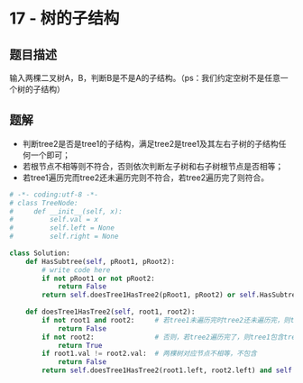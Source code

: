 # 17 - 树的子结构

## 题目描述
输入两棵二叉树A，B，判断B是不是A的子结构。（ps：我们约定空树不是任意一个树的子结构）


## 题解
* 判断tree2是否是tree1的子结构，满足tree2是tree1及其左右子树的子结构任何一个即可；
* 若根节点不相等则不符合，否则依次判断左子树和右子树根节点是否相等；
* 若tree1遍历完而tree2还未遍历完则不符合，若tree2遍历完了则符合。
```python
# -*- coding:utf-8 -*-
# class TreeNode:
#     def __init__(self, x):
#         self.val = x
#         self.left = None
#         self.right = None
 
class Solution:
    def HasSubtree(self, pRoot1, pRoot2):
        # write code here
        if not pRoot1 or not pRoot2:
            return False
        return self.doesTree1HasTree2(pRoot1, pRoot2) or self.HasSubtree(pRoot1.left, pRoot2) or self.HasSubtree(pRoot1.right, pRoot2)
 
    def doesTree1HasTree2(self, root1, root2):
        if not root1 and root2:     # 若tree1未遍历完时tree2还未遍历完，则tree1不包含tree2
            return False
        if not root2:               # 否则，若tree2遍历完了，则tree1包含tree2
            return True
        if root1.val != root2.val:  # 两棵树对应节点不相等，不包含
            return False
        return self.doesTree1HasTree2(root1.left, root2.left) and self.doesTree1HasTree2(root1.right, root2.right)

```
